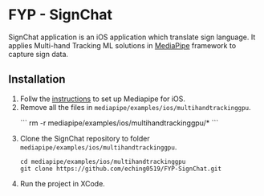 # FYP - SignChat
SignChat application is an iOS application which translate sign language. It applies Multi-hand Tracking ML solutions in [MediaPipe](https://github.com/google/mediapipe) framework to capture sign data.
## Installation
1. Follw the [instructions](https://github.com/google/mediapipe/blob/master/mediapipe/docs/mediapipe_ios_setup.md) to set up Mediapipe for iOS.
2. Remove all the files in `mediapipe/examples/ios/multihandtrackinggpu`.
   <p>
   ```
   rm -r mediapipe/examples/ios/multihandtrackinggpu/*
   ```
   </p>
3. Clone the SignChat repository to folder `mediapipe/examples/ios/multihandtrackinggpu`.
   ```
   cd mediapipe/examples/ios/multihandtrackinggpu
   git clone https://github.com/eching0519/FYP-SignChat.git
   ```
4. Run the project in XCode.
